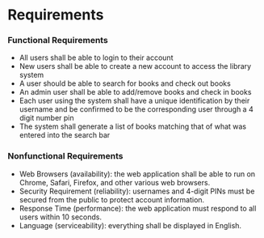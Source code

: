 # Requirements

### Functional Requirements
- All users shall be able to login to their account 
- New users shall be able to create a new account to access the library system 
- A user should be able to search for books and check out books
- An admin user shall be able to add/remove books and check in books 
- Each user using the system shall have a unique identification by their username and be confirmed to be the corresponding user through a 4 digit number pin 
- The system shall generate a list of books matching that of what was entered into the search bar 

### Nonfunctional Requirements
- Web Browsers (availability): the web application shall be able to run on Chrome, Safari, Firefox, and other various web browsers.
- Security Requirement (reliability): usernames and 4-digit PINs must be secured from the public to protect account information.
- Response Time (performance): the web application must respond to all users within 10 seconds.
- Language (serviceability): everything shall be displayed in English.
